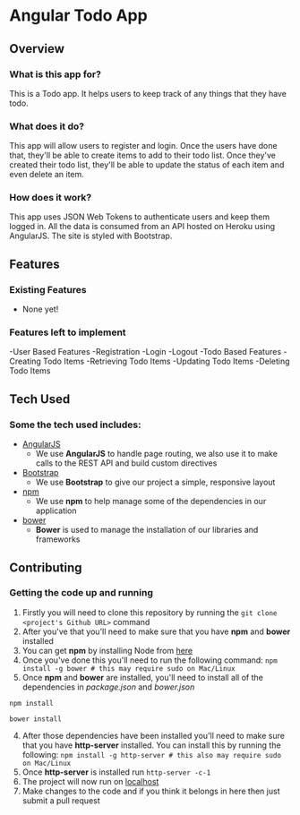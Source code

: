# Angular Todo App

## Overview
### What is this app for?
This is a Todo app. It helps users to keep track of any things that they have todo.
### What does it do?
This app will allow users to register and login. Once the users have done that, they'll be able to create items to add to their todo list. Once they've created their todo list, they'll be able to update the status of each item and even delete an item.
### How does it work?
This app uses JSON Web Tokens to authenticate users and keep them logged in. All the data is consumed from an API hosted on Heroku using AngularJS. The site is styled with Bootstrap.

## Features

### Existing Features
- None yet!

### Features left to implement
-User Based Features
	-Registration
	-Login
	-Logout
-Todo Based Features
	-Creating Todo Items
	-Retrieving Todo Items
	-Updating Todo Items
	-Deleting Todo Items

## Tech Used
### Some the tech used includes:
- [AngularJS](https://angularjs.org/)
    - We use **AngularJS** to handle page routing, we also use it to make calls to the REST API and build custom directives
- [Bootstrap](http://getbootstrap.com/)
    - We use **Bootstrap** to give our project a simple, responsive layout
- [npm](https://www.npmjs.com/)
    - We use **npm** to help manage some of the dependencies in our application
- [bower](https://bower.io/)
    - **Bower** is used to manage the installation of our libraries and frameworks

## Contributing
 
### Getting the code up and running
1. Firstly you will need to clone this repository by running the ```git clone <project's Github URL>``` command
2. After you've that you'll need to make sure that you have **npm** and **bower** installed
  1. You can get **npm** by installing Node from [here](https://nodejs.org/en/)
  2. Once you've done this you'll need to run the following command:
     `npm install -g bower # this may require sudo on Mac/Linux`
3. Once **npm** and **bower** are installed, you'll need to install all of the dependencies in *package.json* and *bower.json*
  ```
  npm install
 
  bower install
  ```
4. After those dependencies have been installed you'll need to make sure that you have **http-server** installed. You can install this by running the following: ```npm install -g http-server # this also may require sudo on Mac/Linux```
5. Once **http-server** is installed run ```http-server -c-1```
6. The project will now run on [localhost](http://127.0.0.1:8080)
7. Make changes to the code and if you think it belongs in here then just submit a pull request

